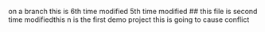 on a branch
this is 6th time modified 
5th time modified ## this file is second time modifiedthis n
is the first demo project 
this is going to cause conflict 
